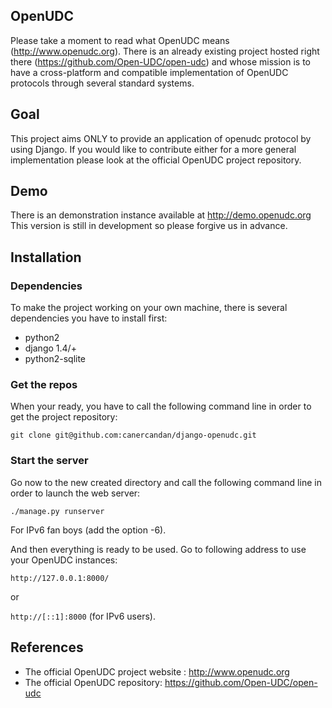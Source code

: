 OpenUDC
-------

Please take a moment to read what OpenUDC means (http://www.openudc.org).
There is an already existing project hosted right there (https://github.com/Open-UDC/open-udc) and whose mission is to have a cross-platform and compatible implementation of OpenUDC protocols through several standard systems.

Goal
----

This project aims ONLY to provide an application of openudc protocol by using Django. If you would like to contribute either for a more general implementation please look at the official OpenUDC project repository.

Demo
----

There is an demonstration instance available at http://demo.openudc.org
This version is still in development so please forgive us in advance.

Installation
------------

### Dependencies

To make the project working on your own machine, there is several dependencies you have to install first:

* python2
* django 1.4/+
* python2-sqlite

### Get the repos

When your ready, you have to call the following command line in order to get the project repository:

    git clone git@github.com:canercandan/django-openudc.git

### Start the server

Go now to the new created directory and call the following command line in order to launch the web server:


    ./manage.py runserver

For IPv6 fan boys (add the option -6).

And then everything is ready to be used. Go to following address to use your OpenUDC instances:

```http://127.0.0.1:8000/```

or

```http://[::1]:8000``` (for IPv6 users).

References
----------

* The official OpenUDC project website : http://www.openudc.org
* The official OpenUDC repository: https://github.com/Open-UDC/open-udc
